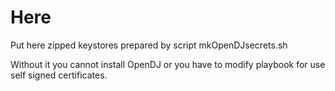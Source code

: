 # Here

Put here zipped keystores prepared by script mkOpenDJsecrets.sh

Without it you cannot install OpenDJ or you have to modify playbook for use self signed certificates.
